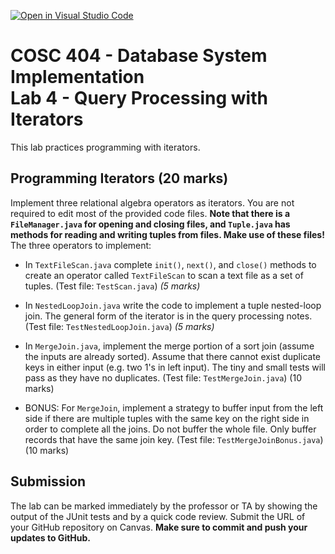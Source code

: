 [![Open in Visual Studio Code](https://classroom.github.com/assets/open-in-vscode-c66648af7eb3fe8bc4f294546bfd86ef473780cde1dea487d3c4ff354943c9ae.svg)](https://classroom.github.com/online_ide?assignment_repo_id=10022018&assignment_repo_type=AssignmentRepo)
# COSC 404 - Database System Implementation<br>Lab 4 - Query Processing with Iterators

This lab practices programming with iterators.

## Programming Iterators (20 marks)

Implement three relational algebra operators as iterators.  You are not required to edit most of the provided code files. **Note that there is a `FileManager.java` for opening and closing files, and `Tuple.java` has methods for reading and writing tuples from files.  Make use of these files!** The three operators to implement:

- In `TextFileScan.java` complete `init()`, `next()`, and `close()` methods to create an operator called `TextFileScan` to scan a text file as a set of tuples. (Test file: `TestScan.java`) *(5 marks)*

- In `NestedLoopJoin.java` write the code to implement a tuple nested-loop join.  The general form of the iterator is in the query processing notes. (Test file: `TestNestedLoopJoin.java`) *(5 marks)*

- In `MergeJoin.java`, implement the merge portion of a sort join (assume the inputs are already sorted). Assume that there cannot exist duplicate keys in either input (e.g. two 1's in left input). The tiny and small tests will pass as they have no duplicates. (Test file: `TestMergeJoin.java`) (10 marks) 

- BONUS: For `MergeJoin`, implement a strategy to buffer input from the left side if there are multiple tuples with the same key on the right side in order to complete all the joins. Do not buffer the whole file. Only buffer records that have the same join key. (Test file: `TestMergeJoinBonus.java`) (10 marks)

## Submission

The lab can be marked immediately by the professor or TA by showing the output of the JUnit tests and by a quick code review.  Submit the URL of your GitHub repository on Canvas. **Make sure to commit and push your updates to GitHub.**
